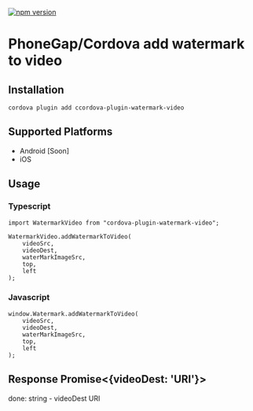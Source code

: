 [![npm version](https://badge.fury.io/js/cordova-plugin-watermark-video.svg)](https://badge.fury.io/js/cordova-plugin-watermark-video)

# PhoneGap/Cordova add watermark to video

## Installation

    cordova plugin add ccordova-plugin-watermark-video

## Supported Platforms

- Android [Soon]
- iOS

## Usage

### Typescript

```
import WatermarkVideo from "cordova-plugin-watermark-video";

WatermarkVideo.addWatermarkToVideo(
	videoSrc,
	videoDest,
	waterMarkImageSrc,
	top,
	left
);
```

### Javascript

```
window.Watermark.addWatermarkToVideo(
	videoSrc,
	videoDest,
	waterMarkImageSrc,
	top,
	left
);
```

## Response Promise<{videoDest: 'URI'}>

done: string - videoDest URI
